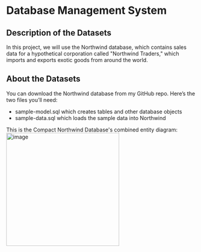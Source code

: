 # Database Management System
## Description of the Datasets
In this project, we will use the Northwind database, which contains sales data for a hypothetical corporation called "Northwind Traders," which imports and exports exotic goods from around the world.

## About the Datasets 
You can download the Northwind database from my GitHub repo. Here’s the two files you’ll need:
  <ul>
      <li> sample-model.sql which creates tables and other database objects </li>
      <li> sample-data.sql which loads the sample data into Northwind </li>

  </ul>

This is the Compact Northwind Database's combined entity diagram:
<img width="300" alt="image" src="https://user-images.githubusercontent.com/106904941/182343178-8f4a5d8a-a3c2-457d-bdd5-cc05b0fdba86.png">

